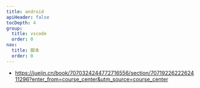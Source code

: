 ```yaml
---
title: android
apiHeader: false
tocDepth: 4
group:
  title: vscode
  order: 0
nav:
  title: 脚本
  order: 0
---
```


- https://juejin.cn/book/7070324244772716556/section/7071922622262411296?enter_from=course_center&utm_source=course_center
